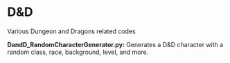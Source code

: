 # D&D
Various Dungeon and Dragons related codes

**DandD\_RandomCharacterGenerator.py:**
Generates a D&D character with a random class, race, background, level, and more.
